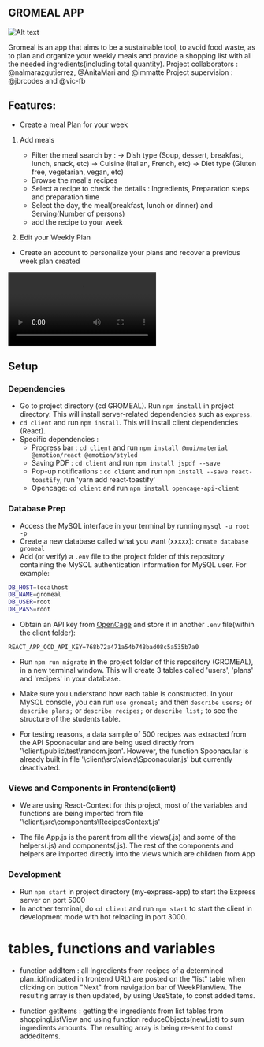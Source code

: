 ## GROMEAL APP

<img src="./Gromeal_Thumbnail.PNG" alt="Alt text" title="GroMeal">

Gromeal is an app that aims to be a sustainable tool, to avoid food waste, as to plan and organize your weekly meals and provide a shopping list with all the needed ingredients(including total quantity). Project collaborators : @nalmarazgutierrez, @AnitaMari and @immatte Project supervision : @jbrcodes and @vic-fb

## Features:

- Create a meal Plan for your week
1. Add meals
     - Filter the meal search by : 
          -> Dish type (Soup, dessert, breakfast, lunch, snack, etc)
          -> Cuisine (Italian, French, etc)
          -> Diet type (Gluten free, vegetarian, vegan, etc)
     - Browse the meal's recipes
     - Select a recipe to check the details : Ingredients, Preparation steps and preparation time
     - Select the day, the meal(breakfast, lunch or dinner) and Serving(Number of persons)
     - add the recipe to your week

2. Edit your Weekly Plan
- Create an account to personalize your plans and recover a previous week plan created

<video src="https://github.com/immatte/3_Collaboration_GroMeal/assets/121168439/b4192166-1c6c-4eaa-ab72-b24e4e8c1463" title="GroMeal Video">
Your browser does not support the video tag.
</video>

## Setup

### Dependencies

- Go to project directory (cd GROMEAL). Run `npm install` in project directory. This will install server-related dependencies such as `express`.
- `cd client` and run `npm install`. This will install client dependencies (React).
- Specific dependencies :
     + Progress bar : `cd client` and run `npm install @mui/material @emotion/react @emotion/styled`
     + Saving PDF : `cd client` and run `npm install jspdf --save` 
     + Pop-up notifications : `cd client` and run `npm install --save react-toastify`, run 'yarn add react-toastify'
     + Opencage: `cd client` and run `npm install opencage-api-client`

### Database Prep

- Access the MySQL interface in your terminal by running `mysql -u root -p`
- Create a new database called what you want (xxxxx): `create database gromeal`
- Add (or verify) a `.env` file to the project folder of this repository containing the MySQL authentication information for MySQL user. For example:

```bash
DB_HOST=localhost
DB_NAME=gromeal
DB_USER=root
DB_PASS=root
```

- Obtain an API key from [OpenCage](https://opencagedata.com/) and store it in another `.env` file(within the client folder):
```
REACT_APP_OCD_API_KEY=768b72a471a54b748bad08c5a535b7a0
```

- Run `npm run migrate` in the project folder of this repository (GROMEAL), in a new terminal window. This will create 3 tables called 'users', 'plans' and 'recipes' in your database.

- Make sure you understand how each table is constructed. In your MySQL console, you can run `use gromeal;` and then `describe users;` or `describe plans;` or `describe recipes;` or `describe list;` to see the structure of the students table.

- For testing reasons, a data sample of 500 recipes was extracted from the API Spoonacular and are being used directly from '\client\public\test\random.json'. However, the function Spoonacular is already built in file '\client\src\views\Spoonacular.js' but currently deactivated.

### Views and Components in Frontend(client)

- We are using React-Context for this project, most of the variables and functions are being imported from file '\client\src\components\RecipesContext.js'

- The file App.js is the parent from all the views(.js) and some of the helpers(.js) and components(.js). The rest of the components and helpers are imported directly into the views which are children from App

### Development

- Run `npm start` in project directory (my-express-app) to start the Express server on port 5000
- In another terminal, do `cd client` and run `npm start` to start the client in development mode with hot reloading in port 3000.



# tables, functions and variables

- function addItem : all Ingredients from recipes of a determined plan_id(indicated in frontend URL) are posted on the "list" table when clicking on button "Next" from navigation bar of WeekPlanView. The resulting array is then updated, by using UseState, to const addedItems.

- function getItems : getting the ingredients from list tables from shoppingListView and using function reduceObjects(newList) to sum ingredients amounts. The resulting array is being re-sent to const addedItems.

